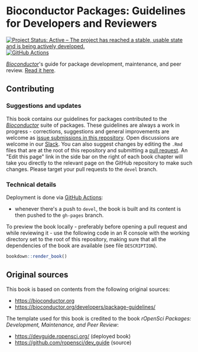 Bioconductor Packages: Guidelines for Developers and Reviewers
==============================================================

[![Project Status: Active – The project has reached a stable, usable state and is being actively developed.](https://www.repostatus.org/badges/latest/active.svg)](https://www.repostatus.org/#active) 
[![GitHub Actions](https://github.com/Bioconductor/pkgrevdocs/workflows/build_deploy/badge.svg)](https://github.com/Bioconductor/pkgrevdocs/actions)

[_Bioconductor_](https://bioconductor.org/)'s guide for package development, maintenance, and peer review.
[Read it here](https://bioconductor.github.io/pkgrevdocs/).

## Contributing

### Suggestions and updates

This book contains our guidelines for packages contributed to the [_Bioconductor_](https://bioconductor.org/) suite of packages.
These guidelines are always a work in progress - corrections, suggestions and general improvements are welcome as [issue submissions in this repository](https://github.com/Bioconductor/pkgrevdocs/issues/new).
Open discussions are welcome in our [Slack](https://bioc-community.herokuapp.com/).
You can also suggest changes by editing the `.Rmd` files that are at the root of this repository and submitting a [pull request](https://github.com/Bioconductor/pkgrevdocs/pulls).
An "Edit this page" link in the side bar on the right of each book chapter will take you directly to the relevant page on the GitHub repository to make such changes.
Please target your pull requests to the `devel` branch.

### Technical details

Deployment is done via [GitHub Actions](https://github.com/Bioconductor/pkgrevdocs/actions):

* whenever there's a push to `devel`, the book is built and its content is then pushed to the `gh-pages` branch.

To preview the book locally - preferably before opening a pull request and while reviewing it - use the following code in an R console with the working directory set to the root of this repository, making sure that all the dependencies of the book are available (see file `DESCRIPTION`).

```r
bookdown::render_book()
```

## Original sources

This book is based on contents from the following original sources:

- https://bioconductor.org
- https://bioconductor.org/developers/package-guidelines/

The template used for this book is credited to the book _rOpenSci Packages: Development, Maintenance, and Peer Review_:

- https://devguide.ropensci.org/ (deployed book)
- https://github.com/ropensci/dev_guide (source)
